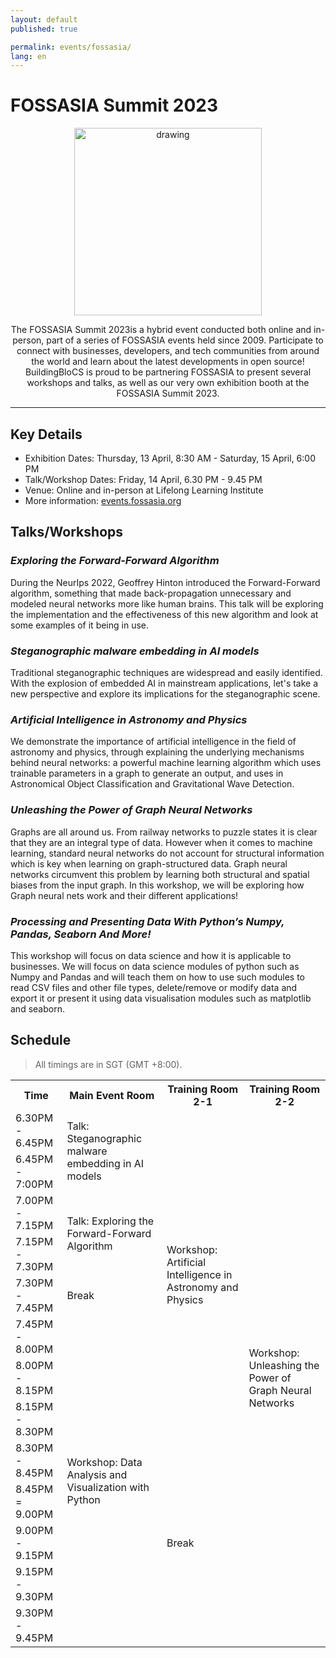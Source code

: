 ```yaml
---
layout: default
published: true

permalink: events/fossasia/
lang: en
---
```


# FOSSASIA Summit 2023

<p align="center">
  <img style="margin: auto;" src="/2023/assets/img/BBCS X FOSSAsia.png" alt="drawing" width="300"/>
</p>

<p style="text-align: center"> The FOSSASIA Summit 2023is a hybrid event conducted both online and in-person, part of a series of FOSSASIA events held since 2009. Participate to connect with businesses, developers, and tech communities from around the world and learn about the latest developments in open source! 
BuildingBloCS is proud to be partnering FOSSASIA to present several workshops and talks, as well as our very own exhibition booth at the FOSSASIA Summit 2023. 
</p>

---

## Key Details

- Exhibition Dates: Thursday, 13 April, 8:30 AM - Saturday, 15 April, 6:00 PM
- Talk/Workshop Dates: Friday, 14 April, 6.30 PM - 9.45 PM
- Venue: Online and in-person at Lifelong Learning Institute
- More information: [events.fossasia.org](https://events.fossasia.org/)

## Talks/Workshops

### _Exploring the Forward-Forward Algorithm_
During the NeurIps 2022, Geoffrey Hinton introduced the Forward-Forward algorithm, something that made back-propagation unnecessary and modeled neural networks more like human brains. This talk will be exploring the implementation and the effectiveness of this new algorithm and look at some examples of it being in use.

### _Steganographic malware embedding in AI models_
Traditional steganographic techniques are widespread and easily identified. With the explosion of embedded AI in mainstream applications, let's take a new perspective and explore its implications for the steganographic scene.

### _Artificial Intelligence in Astronomy and Physics_
We demonstrate the importance of artificial intelligence in the field of astronomy and physics, through explaining the underlying mechanisms behind neural networks: a powerful machine learning algorithm which uses trainable parameters in a graph to generate an output, and uses in Astronomical Object Classification and Gravitational Wave Detection.

### _Unleashing the Power of Graph Neural Networks_
Graphs are all around us. From railway networks to puzzle states it is clear that they are an integral type of data. However when it comes to machine learning, standard neural networks do not account for structural information which is key when learning on graph-structured data. Graph neural networks circumvent this problem by learning both structural and spatial biases from the input graph. In this workshop, we will be exploring how Graph neural nets work and their different applications!

### _Processing and Presenting Data With Python’s Numpy, Pandas, Seaborn And More!_
This workshop will focus on data science and how it is applicable to businesses. We will focus on data science modules of python such as Numpy and Pandas and will teach them on how to use such modules to read CSV files and other file types, delete/remove or modify data and export it or present it using data visualisation modules such as matplotlib and seaborn. 

## Schedule

> All timings are in SGT (GMT +8:00).

<table>
  <tr>
    <th>Time</th>
    <th>Main Event Room</th>
    <th>Training Room 2-1</th>
    <th>Training Room 2-2</th>
  </tr>
  <tr>
    <td>6.30PM - 6.45PM</td>
    <td rowspan="2">Talk: Steganographic malware embedding in AI models</td>
    <td rowspan="8">Workshop: Artificial Intelligence in Astronomy and Physics</td>
    <td rowspan="13">Workshop: Unleashing the Power of Graph Neural Networks</td>
  </tr>
  <tr>
    <td>6.45PM - 7:00PM</td>
  </tr>
  <tr> 
    <td>7.00PM - 7.15PM</td>
    <td rowspan="2">Talk: Exploring the Forward-Forward Algorithm</td>
  </tr> 
  <tr>
    <td>7.15PM - 7.30PM</td> 
  </tr> 
  <tr> 
    <td>7.30PM - 7.45PM</td> 
    <td>Break</td>
  </tr> 
  <tr>
    <td>7.45PM - 8.00PM</td>
    <td rowspan="8">Workshop: Data Analysis and Visualization with Python</td>
  </tr>
  <tr>
    <td>8.00PM - 8.15PM</td>
  </tr>
  <tr>
    <td>8.15PM - 8.30PM</td>
  </tr>
  <tr>
    <td>8.30PM - 8.45PM</td>
    <td rowspan="5">Break</td>
  </tr>
  <tr>
    <td>8.45PM = 9.00PM</td>
  </tr>
  <tr>
    <td>9.00PM - 9.15PM</td>
  </tr>
  <tr>
    <td>9.15PM - 9.30PM</td>
  </tr>
  <tr>
    <td>9.30PM - 9.45PM</td>
</table>